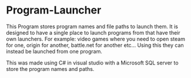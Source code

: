 # Program-Launcher
This Program stores program names and file paths to launch them. It is designed to have a single place to launch programs from that have 
their own launchers. For example: video games where you need to open steam for one, origin for another, battle.net for another etc... 
Using this they can instead be launched from one program.

This was made using C# in visual studio with a Microsoft SQL server to store the program names and paths.
